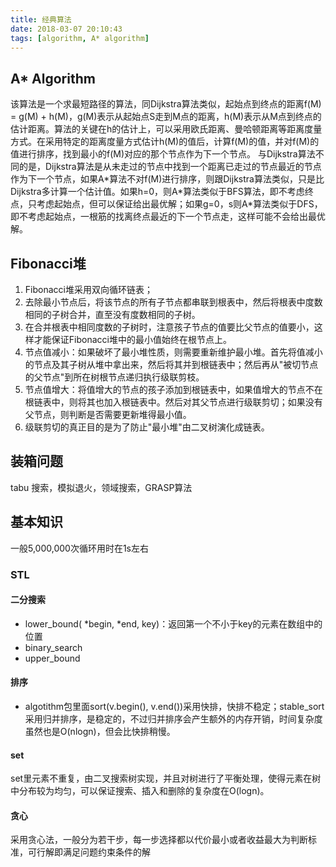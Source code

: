 ```yaml
---
title: 经典算法
date: 2018-03-07 20:10:43
tags: [algorithm, A* algorithm]
---
```


## A* Algorithm
该算法是一个求最短路径的算法，同Dijkstra算法类似，起始点到终点的距离f(M) = g(M) + h(M)，g(M)表示从起始点S走到M点的距离，h(M)表示从M点到终点的估计距离。算法的关键在h的估计上，可以采用欧氏距离、曼哈顿距离等距离度量方式。在采用特定的距离度量方式估计h(M)的值后，计算f(M)的值，并对f(M)的值进行排序，找到最小的f(M)对应的那个节点作为下一个节点。
与Dijkstra算法不同的是，Dijkstra算法是从未走过的节点中找到一个距离已走过的节点最近的节点作为下一个节点，如果A\*算法不对f(M)进行排序，则跟Dijkstra算法类似，只是比Dijkstra多计算一个估计值。如果h=0，则A\*算法类似于BFS算法，即不考虑终点，只考虑起始点，但可以保证给出最优解；如果g=0，s则A*算法类似于DFS，即不考虑起始点，一根筋的找离终点最近的下一个节点走，这样可能不会给出最优解。

<!--more-->

## Fibonacci堆
1. Fibonacci堆采用双向循环链表；
2. 去除最小节点后，将该节点的所有子节点都串联到根表中，然后将根表中度数相同的子树合并，直至没有度数相同的子树。
3. 在合并根表中相同度数的子树时，注意孩子节点的值要比父节点的值要小，这样才能保证Fibonacci堆中的最小值始终在根节点上。
4. 节点值减小：如果破坏了最小堆性质，则需要重新维护最小堆。首先将值减小的节点及其子树从堆中拿出来，然后将其并到根链表中；然后再从"被切节点的父节点"到所在树根节点递归执行级联剪枝。
5. 节点值增大：将值增大的节点的孩子添加到根链表中，如果值增大的节点不在根链表中，则将其也加入根链表中。然后对其父节点进行级联剪切；如果没有父节点，则判断是否需要更新堆得最小值。
6. 级联剪切的真正目的是为了防止"最小堆"由二叉树演化成链表。

## 装箱问题
tabu 搜索，模拟退火，领域搜索，GRASP算法

## 基本知识
一般5,000,000次循环用时在1s左右

### STL
#### 二分搜索
- lower_bound(<T> *begin, <T> *end, <T> key)：返回第一个不小于key的元素在数组中的位置
- binary_search
- upper_bound

#### 排序
- algotithm包里面sort(v.begin(), v.end())采用快排，快排不稳定；stable_sort采用归并排序，是稳定的，不过归并排序会产生额外的内存开销，时间复杂度虽然也是O(nlogn)，但会比快排稍慢。

#### set
set里元素不重复，由二叉搜索树实现，并且对树进行了平衡处理，使得元素在树中分布较为均匀，可以保证搜索、插入和删除的复杂度在O(logn)。

#### 贪心
采用贪心法，一般分为若干步，每一步选择都以代价最小或者收益最大为判断标准，可行解即满足问题约束条件的解
